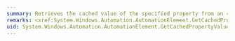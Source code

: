 ```yaml
---
summary: Retrieves the cached value of the specified property from an <xref href="System.Windows.Automation.AutomationElement"></xref>.
remarks: <xref:System.Windows.Automation.AutomationElement.GetCachedPropertyValue%2A> retrieves the specified property from the cache of the <xref:System.Windows.Automation.AutomationElement>. To retrieve the current property, call <xref:System.Windows.Automation.AutomationElement.GetCurrentPropertyValue%2A>.
uid: System.Windows.Automation.AutomationElement.GetCachedPropertyValue*
---
```


